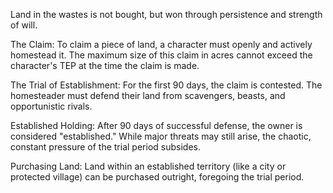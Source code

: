 Land in the wastes is not bought, but won through persistence and strength of will.

The Claim: To claim a piece of land, a character must openly and actively homestead it. The maximum size of this claim in acres cannot exceed the character's TEP at the time the claim is made.

The Trial of Establishment: For the first 90 days, the claim is contested. The homesteader must defend their land from scavengers, beasts, and opportunistic rivals.

Established Holding: After 90 days of successful defense, the owner is considered "established." While major threats may still arise, the chaotic, constant pressure of the trial period subsides.

Purchasing Land: Land within an established territory (like a city or protected village) can be purchased outright, foregoing the trial period.